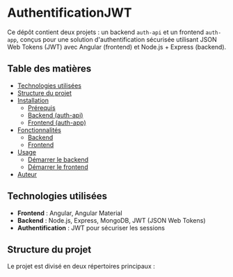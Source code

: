 # AuthentificationJWT

Ce dépôt contient deux projets : un backend `auth-api` et un frontend `auth-app`, conçus pour une solution d'authentification sécurisée utilisant JSON Web Tokens (JWT) avec Angular (frontend) et Node.js + Express (backend).

## Table des matières

- [Technologies utilisées](#technologies-utilisées)
- [Structure du projet](#structure-du-projet)
- [Installation](#installation)
  - [Prérequis](#prérequis)
  - [Backend (auth-api)](#backend-auth-api)
  - [Frontend (auth-app)](#frontend-auth-app)
- [Fonctionnalités](#fonctionnalités)
  - [Backend](#backend)
  - [Frontend](#frontend)
- [Usage](#usage)
  - [Démarrer le backend](#démarrer-le-backend)
  - [Démarrer le frontend](#démarrer-le-frontend)
- [Auteur](#auteur)

## Technologies utilisées

- **Frontend** : Angular, Angular Material
- **Backend** : Node.js, Express, MongoDB, JWT (JSON Web Tokens)
- **Authentification** : JWT pour sécuriser les sessions

## Structure du projet

Le projet est divisé en deux répertoires principaux :

